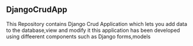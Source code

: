## DjangoCrudApp
This Repository contains Django Crud Application which lets you add data to the database,view and modify it
this application has been developed using diffeerent components such as Django forms,models
